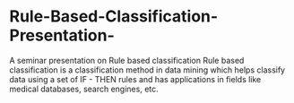# Rule-Based-Classification-Presentation-
A seminar presentation on Rule based classification
Rule based classification is a classification method in data mining which helps classify data using a set of IF - THEN rules and has applications in fields like medical databases, search engines, etc.
